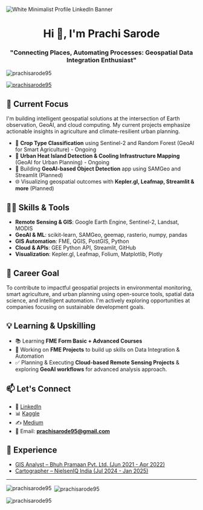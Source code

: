 ![White Minimalist Profile LinkedIn Banner](https://github.com/prachisarode95/prachisarode95/assets/60979131/a9e94a2c-5440-48eb-a219-81f8ff350361)

<h1 align="center">Hi 👋, I'm Prachi Sarode</h1>
<h3 align="center">"Connecting Places, Automating Processes: Geospatial Data Integration Enthusiast"</h3>

<p align="left"> <img src="https://komarev.com/ghpvc/?username=prachisarode95&label=Profile%20views&color=0e75b6&style=flat" alt="prachisarode95" /> </p>

<p align="left"> <a href="https://github.com/ryo-ma/github-profile-trophy"><img src="https://github-profile-trophy.vercel.app/?username=prachisarode95" alt="prachisarode95" /></a> </p>

## 🚀 Current Focus
I'm building intelligent geospatial solutions at the intersection of Earth observation, GeoAI, and cloud computing. My current projects emphasize actionable insights in agriculture and climate-resilient urban planning.

- 🌾 **Crop Type Classification** using Sentinel-2 and Random Forest (GeoAI for Smart Agriculture) - Ongoing
- 🌆 **Urban Heat Island Detection & Cooling Infrastructure Mapping** (GeoAI for Urban Planning) - Ongoing
- 🧠 Building **GeoAI-based Object Detection** app using SAMGeo and Streamlit (Planned)
- 🌐 Visualizing geospatial outcomes with **Kepler.gl, Leafmap, Streamlit & more** (Planned)

## 👩‍💻 Skills & Tools
- **Remote Sensing & GIS**: Google Earth Engine, Sentinel-2, Landsat, MODIS
- **GeoAI & ML**: scikit-learn, SAMGeo, geemap, rasterio, numpy, pandas
- **GIS Automation**: FME, QGIS, PostGIS, Python
- **Cloud & APIs**: GEE Python API, Streamlit, GitHub
- **Visualization**: Kepler.gl, Leafmap, Folium, Matplotlib, Plotly

## 🎯 Career Goal
To contribute to impactful geospatial projects in environmental monitoring, smart agriculture, and urban planning using open-source tools, spatial data science, and intelligent automation. I'm actively exploring opportunities at companies focusing on sustainable development goals.

## 💡 Learning & Upskilling
- 📚 Learning **FME Form Basic + Advanced Courses**
- 🎯 Working on **FME Projects** to build up skills on Data Integration & Automation
- ✅ Planning & Executing **Cloud-based Remote Sensing Projects** & exploring **GeoAI workflows** for advanced analysis approach.

## 📫 Let's Connect
- 🔗 [LinkedIn](https://linkedin.com/in/prachisarode95)
- 📊 [Kaggle](https://kaggle.com/prachisarode)
- ✍️ [Medium](https://medium.com/@prachisarode)
- 📧 Email: **prachisarode95@gmail.com**

## 💼 Experience
- [GIS Analyst – Bhuh Pramaan Pvt. Ltd. (Jun 2021 - Apr 2022)](https://www.bhuhpramaan.com/)
- [Cartographer – NielsenIQ India (Jul 2024 - Jan 2025)](https://nielseniq.com/global/en/)
---

<p><img align="left" src="https://github-readme-stats.vercel.app/api/top-langs?username=prachisarode95&show_icons=true&locale=en&layout=compact" alt="prachisarode95" /></p>

<p>&nbsp;<img align="center" src="https://github-readme-stats.vercel.app/api?username=prachisarode95&show_icons=true&locale=en" alt="prachisarode95" /></p>

<p><img align="center" src="https://github-readme-streak-stats.herokuapp.com/?user=prachisarode95&" alt="prachisarode95" /></p>

